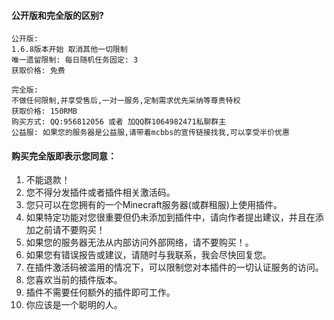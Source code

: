 #### 公开版和完全版的区别?
```
公开版:
1.6.8版本开始 取消其他一切限制
唯一遗留限制: 每日随机任务固定: 3
获取价格: 免费

完全版:
不做任何限制,并享受售后,一对一服务,定制需求优先采纳等尊贵特权
获取价格: 150RMB
购买方式: QQ:956812056 或者 加QQ群1064982471私聊群主
公益服: 如果您的服务器是公益服,请带着mcbbs的宣传链接找我,可以享受半价优惠
```

#### 购买完全版即表示您同意：
1. 不能退款！
2. 您不得分发插件或者插件相关激活码。
3. 您只可以在您拥有的一个Minecraft服务器(或群租服)上使用插件。
4. 如果特定功能对您很重要但仍未添加到插件中，请向作者提出建议，并且在添加之前请不要购买！
5. 如果您的服务器无法从内部访问外部网络，请不要购买！。
6. 如果您有错误报告或建议，请随时与我联系，我会尽快回复您。
7. 在插件激活码被滥用的情况下，可以限制您对本插件的一切认证服务的访问。
8. 您喜欢当前的插件版本。
9. 插件不需要任何额外的插件即可工作。
10. 你应该是一个聪明的人。